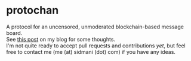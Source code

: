 # protochan
A protocol for an uncensored, unmoderated blockchain-based message board.   
See [this post](https://www.sidmani.com/?postid=3) on my blog for some thoughts.  
I'm not quite ready to accept pull requests and contributions _yet_, but feel free to contact me (me (at) sidmani (dot) com) if you have any ideas.
